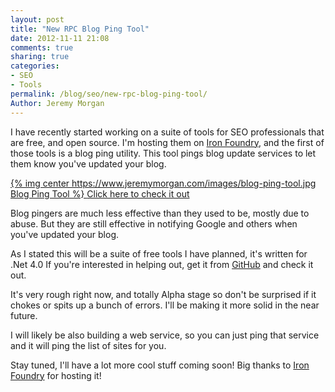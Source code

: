 ```yaml
---
layout: post
title: "New RPC Blog Ping Tool"
date: 2012-11-11 21:08
comments: true
sharing: true
categories:
- SEO
- Tools
permalink: /blog/seo/new-rpc-blog-ping-tool/
Author: Jeremy Morgan
---
```


I have recently started working on a suite of tools for SEO professionals that are free, and open source. I'm hosting them on <a href="http://www.ironfoundry.org/">Iron Foundry</a>, and the first of those tools is a blog ping utility. This tool pings blog update services to let them know you've updated your blog. 
 
<a href="http://seotools.ironfoundry.me/blog-ping/">
{% img center https://www.jeremymorgan.com/images/blog-ping-tool.jpg Blog Ping Tool %}
</a>
<a href="http://seotools.ironfoundry.me/blog-ping/">Click here to check it out</a>

Blog pingers are much less effective than they used to be, mostly due to abuse. But they are still effective in notifying Google and others when you've updated your blog. 

As I stated this will be a suite of free tools I have planned, it's written for .Net 4.0 If you're interested in helping out, get it from <a href="https://github.com/JeremyMorgan/seotools">GitHub</a> and check it out. 

It's very rough right now, and totally Alpha stage so don't be surprised if it chokes or spits up a bunch of errors. I'll be making it more solid in the near future. 

I will likely be also building a web service, so you can just ping that service and it will ping the list of sites for you. 

Stay tuned, I'll have a lot more cool stuff coming soon! Big thanks to <a href="http://www.ironfoundry.org/">Iron Foundry</a> for hosting it! 